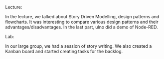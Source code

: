 Lecture:

In the lecture, we talked about Story Driven Modelling, design patterns and flowcharts.
It was interesting to compare various design patterns and their advantages/disadvantages.
In the last part, ulno did a demo of Node-RED.

Lab:

In our large group, we had a session of story writing. We also created a Kanban board and
started creating tasks for the backlog.